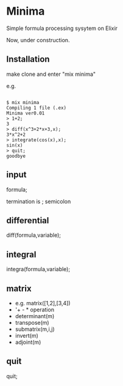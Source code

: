 # Minima
Simple formula processing sysytem on Elixir

Now, under construction.

## Installation
make clone and enter "mix minima"

e.g. 

```

$ mix minima
Compiling 1 file (.ex)
Minima ver0.01
> 1+2;
3
> diff(x^3+2*x+3,x);
3*x^2+2
> integrate(cos(x),x);
sin(x)
> quit;
goodbye
```

## input
formula;

termination is ; semicolon

## differential
diff(formula,variable);

## integral
integra(formula,variable);

## matrix
- e.g. matrix([1,2],[3,4])
- '+ - * operation
- determinant(m)
- transpose(m)
- submatrix(m,i,j)
- invert(m)
- adjoint(m)


## quit
quit;



